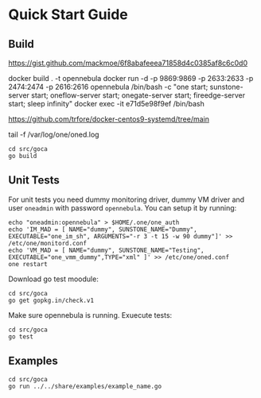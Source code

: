# Quick Start Guide
## Build

https://gist.github.com/mackmoe/6f8abafeeea71858d4c0385af8c6c0d0

docker build . -t opennebula
docker run -d -p 9869:9869 -p 2633:2633 -p 2474:2474 -p 2616:2616 opennebula /bin/bash -c "one start; sunstone-server start; oneflow-server start; onegate-server start; fireedge-server start; sleep infinity"
docker exec -it e71d5e98f9ef /bin/bash

https://github.com/trfore/docker-centos9-systemd/tree/main

tail -f /var/log/one/oned.log


```
cd src/goca
go build
```

## Unit Tests

For unit tests you need dummy monitoring driver, dummy VM driver and user ``oneadmin`` with password ``opennebula``.
You can setup it by running:
```
echo "oneadmin:opennebula" > $HOME/.one/one_auth
echo 'IM_MAD = [ NAME="dummy", SUNSTONE_NAME="Dummy", EXECUTABLE="one_im_sh", ARGUMENTS="-r 3 -t 15 -w 90 dummy"]' >> /etc/one/monitord.conf
echo 'VM_MAD = [ NAME="dummy", SUNSTONE_NAME="Testing", EXECUTABLE="one_vmm_dummy",TYPE="xml" ]' >> /etc/one/oned.conf
one restart
```

Download go test moodule:
```
cd src/goca
go get gopkg.in/check.v1
```

Make sure opennebula is running. Exuecute tests:
```
cd src/goca
go test
```

## Examples

```
cd src/goca
go run ../../share/examples/example_name.go
```
